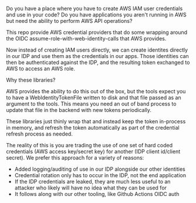 Do you have a place where you have to create AWS IAM user credentials and use in your code? Do you have applications you aren't running in AWS but need the ability to
perform AWS API operations? 

This repo provide AWS credential providers that do some wrapping around the OIDC assume-role-with-web-identity-calls that AWS provides.

Now instead of creating IAM users directly, we can create identites directly in our IDP and use them as the credentials in our apps. Those identities can then
be authenticated against the IDP, and the resulting token exchanged to AWS to access an AWS role.

Why these libraries?

AWS provides the ability to do this out of the box, but the tools expect you to have a WebIdentityTokenFile written to disk and that file passed as an argument to 
the tools. This means you need an out of band process to update that file in the backend with new tokens periodically.

These libraries just thinly wrap that and instead keep the token in-process in memory, and refresh the token automatically as part of the credential refresh process
as needed.

The reality of this is you are trading the use of one set of hard coded credentials (AWS access key/secret key) for another (IDP client id/client secret). We prefer this
approach for a variety of reasons:

* Added logging/auditing of use in our IDP alongside our other identities
* Credential rotation only has to occur in the IDP, not the end application
* If the IDP credentials are leaked, they are much less useful to an attacker who likely will have no idea what they can be used for
* It follows along with our other tooling, like Github Actions OIDC auth
